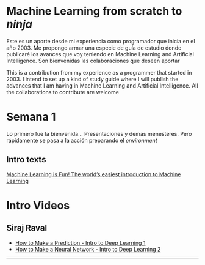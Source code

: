 # Machine Learning from scratch to *ninja*
Este es un aporte desde mi experiencia como programador que inicia en el año 2003. Me propongo armar una especie de guía de estudio donde publicaré los avances que voy teniendo en Machine Learning and Artificial Intelligence. Son bienvenidas las colaboraciones que deseen aportar

This is a contribution from my experience as a programmer that started in 2003. I intend to set up a kind of study guide where I will publish the advances that I am having in Machine Learning and Artificial Intelligence. All the collaborations to contribute are welcome

# Semana 1 
Lo primero fue la bienvenida... Presentaciones y demás menesteres. Pero rápidamente se pasa a la acción preparando el _environment_


## Intro texts
[Machine Learning is Fun! The world’s easiest introduction to Machine Learning](https://medium.com/@ageitgey/machine-learning-is-fun-80ea3ec3c471#.gome4aeut)

# Intro Videos
## Siraj Raval
* [How to Make a Prediction - Intro to Deep Learning 1](https://www.youtube.com/watch?v=vOppzHpvTiQ)
* [How to Make a Neural Network - Intro to Deep Learning 2](https://www.youtube.com/watch?v=p69khggr1Jo)

---
